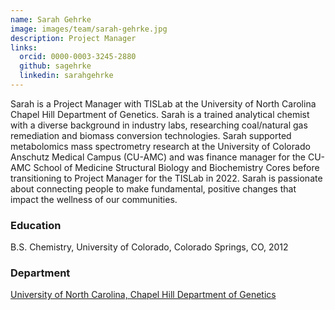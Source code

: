 ```yaml
---
name: Sarah Gehrke
image: images/team/sarah-gehrke.jpg
description: Project Manager
links:
  orcid: 0000-0003-3245-2880
  github: sagehrke
  linkedin: sarahgehrke 
---
```


Sarah is a Project Manager with TISLab at the University of North Carolina Chapel Hill Department of Genetics. Sarah is a trained analytical chemist with a diverse background in industry labs, researching coal/natural gas remediation and biomass conversion technologies. Sarah supported metabolomics mass spectrometry research at the University of Colorado Anschutz Medical Campus (CU-AMC) and was finance manager for the CU-AMC School of Medicine Structural Biology and Biochemistry Cores before transitioning to Project Manager for the TISLab in 2022. Sarah is passionate about connecting people to make fundamental, positive changes that impact the wellness of our communities.

### Education
B.S. Chemistry, University of Colorado, Colorado Springs, CO, 2012

### Department

[University of North Carolina, Chapel Hill Department of Genetics](https://www.med.unc.edu/genetics)
